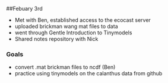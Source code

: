 ##Febuary 3rd

* Met with Ben, established access to the ecocast server
* uploaded brickman wang mat files to data
* went through Gentle Introduction to Tinymodels
* Shared notes repository with Nick

### Goals
* convert .mat brickman files to ncdf (Ben)
* practice using tinymodels on the calanthus data from github

